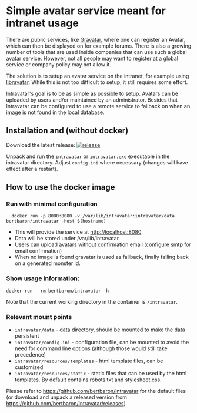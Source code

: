 # Simple avatar service meant for intranet usage

There are public services, like [Gravatar](http://www.gravatar.com), where one can register an Avatar, which can then be displayed
 on for example forums. There is also a growing number of tools that are used inside companies that can use such a
 global avatar service. However, not all people may want to register at a global service or company policy may not allow it.

The solution is to setup an avatar service on the intranet, for example using [libravatar](https://www.libravatar.org/). While this
 is not too difficult to setup, it still requires some effort.

Intravatar's goal is to be as simple as possible to setup. Avatars can be uploaded by users and/or maintained by an
 administrator. Besides that Intravatar can be configured to use a remote service to fallback on when an image is not
 found in the local database.

## Installation and (without docker)

Download the latest release: [![release](http://github-release-version.herokuapp.com/github/bertbaron/intravatar/release.svg)](https://github.com/bertbaron/intravatar/releases/latest)

Unpack and run the `intravatar` or `intravatar.exe` executable in the intravatar directory.
Adjust `config.ini` where necessary (changes will have effect after a restart).

## How to use the docker image

### Run with minimal configuration
```
  docker run -p 8080:8080 -v /var/lib/intravatar:intravatar/data bertbaron/intravatar -host $(hostname)
```

 * This will provide the service at <http://localhost:8080>.
 * Data will be stored under /var/lib/intravatar.
 * Users can upload avatars without confirmation email (configure smtp for email confirmation)
 * When no image is found gravatar is used as fallback, finally falling back on a generated monster id.

### Show usage information:

```shell
docker run --rm bertbaron/intravatar -h
```

Note that the current working directory in the container is `/intravatar`.

### Relevant mount points

 * `intravatar/data` - data directory, should be mounted to make the data persistent
 * `intravatar/config.ini` - configuration file, can be mounted to avoid the need for command line options (although
    those would still take precedence)
 * `intravatar/resources/templates` - html template files, can be customized
 * `intravatar/resources/static` - static files that can be used by the html templates. By default contains
    robots.txt and stylesheet.css. 

Please refer to <https://github.com/bertbaron/intravatar> for the default files (or download and unpack a released
 version from <https://github.com/bertbaron/intravatar/releases>) 
